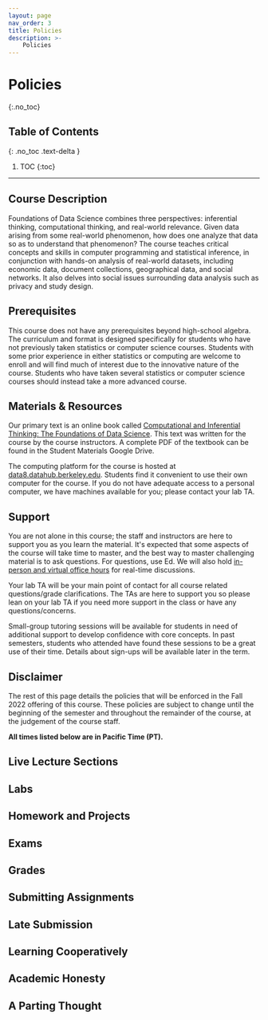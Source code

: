 ```yaml
---
layout: page
nav_order: 3
title: Policies
description: >-
    Policies
---
```


# Policies
{:.no_toc}

## Table of Contents
{: .no_toc .text-delta }

1. TOC
{:toc}

---

## Course Description
Foundations of Data Science combines three perspectives: inferential thinking, computational thinking, and real-world relevance. Given data arising from some real-world phenomenon, how does one analyze that data so as to understand that phenomenon? The course teaches critical concepts and skills in computer programming and statistical inference, in conjunction with hands-on analysis of real-world datasets, including economic data, document collections, geographical data, and social networks. It also delves into social issues surrounding data analysis such as privacy and study design.

## Prerequisites
This course does not have any prerequisites beyond high-school algebra. The curriculum and format is designed specifically for students who have not previously taken statistics or computer science courses. Students with some prior experience in either statistics or computing are welcome to enroll and will find much of interest due to the innovative nature of the course. Students who have taken several statistics or computer science courses should instead take a more advanced course.

## Materials & Resources
Our primary text is an online book called [Computational and Inferential Thinking: The Foundations of Data Science](http://inferentialthinking.com/). This text was written for the course by the course instructors. A complete PDF of the textbook can be found in the Student Materials Google Drive.

The computing platform for the course is hosted at [data8.datahub.berkeley.edu](file:///Users/jweichert/Desktop/Data%208/data-8.github.io/fa22/data8.datahub.berkeley.edu). Students find it convenient to use their own computer for the course. If you do not have adequate access to a personal computer, we have machines available for you; please contact your lab TA.

## Support
You are not alone in this course; the staff and instructors are here to support you as you learn the material. It's expected that some aspects of the course will take time to master, and the best way to master challenging material is to ask questions. For questions, use Ed. We will also hold [in-person and virtual office hours](../officehours/) for real-time discussions.

Your lab TA will be your main point of contact for all course related questions/grade clarifications. The TAs are here to support you so please lean on your lab TA if you need more support in the class or have any questions/concerns.

Small-group tutoring sessions will be available for students in need of additional support to develop confidence with core concepts. In past semesters, students who attended have found these sessions to be a great use of their time. Details about sign-ups will be available later in the term.

## Disclaimer
The rest of this page details the policies that will be enforced in the Fall 2022 offering of this course. These policies are subject to change until the beginning of the semester and throughout the remainder of the course, at the judgement of the course staff.

**All times listed below are in Pacific Time (PT).**

## Live Lecture Sections

## Labs

## Homework and Projects

## Exams

## Grades

## Submitting Assignments

## Late Submission

## Learning Cooperatively

## Academic Honesty

## A Parting Thought
